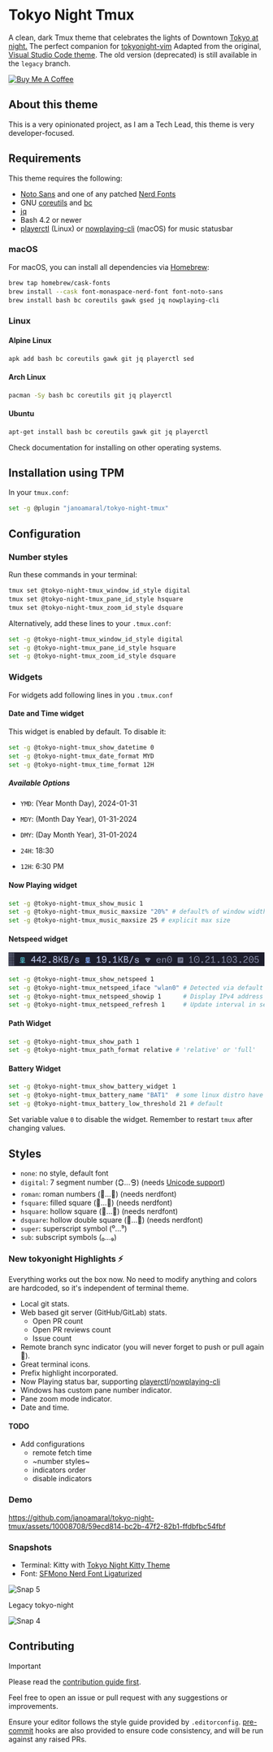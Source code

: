 # Tokyo Night Tmux

A clean, dark Tmux theme that celebrates the lights of Downtown [Tokyo at night.](https://www.google.com/search?q=tokyo+night&newwindow=1&sxsrf=ACYBGNRiOGCstG_Xohb8CgG5UGwBRpMIQg:1571032079139&source=lnms&tbm=isch&sa=X&ved=0ahUKEwiayIfIhpvlAhUGmuAKHbfRDaIQ_AUIEigB&biw=1280&bih=666&dpr=2)
The perfect companion for [tokyonight-vim](https://github.com/ghifarit53/tokyonight-vim)
Adapted from the original, [Visual Studio Code theme](https://github.com/enkia/tokyo-night-vscode-theme).
The old version (deprecated) is still available in the `legacy` branch.

<a href="https://www.buymeacoffee.com/jano" target="_blank"><img src="https://www.buymeacoffee.com/assets/img/custom_images/orange_img.png" alt="Buy Me A Coffee" style="height: 41px !important;width: 174px !important;box-shadow: 0px 3px 2px 0px rgba(190, 190, 190, 0.5) !important;-webkit-box-shadow: 0px 3px 2px 0px rgba(190, 190, 190, 0.5) !important;" ></a>

## About this theme

This is a very opinionated project, as I am a Tech Lead, this theme is very developer-focused.

## Requirements

This theme requires the following:

- [Noto Sans] and one of any patched [Nerd Fonts]
- GNU [coreutils] and [bc]
- [jq]
- Bash 4.2 or newer
- [playerctl] (Linux) or [nowplaying-cli] (macOS) for music statusbar

### macOS

For macOS, you can install all dependencies via [Homebrew]:

```bash
brew tap homebrew/cask-fonts
brew install --cask font-monaspace-nerd-font font-noto-sans
brew install bash bc coreutils gawk gsed jq nowplaying-cli
```

### Linux

#### Alpine Linux

```bash
apk add bash bc coreutils gawk git jq playerctl sed
```

#### Arch Linux

```bash
pacman -Sy bash bc coreutils git jq playerctl
```

#### Ubuntu

```bash
apt-get install bash bc coreutils gawk git jq playerctl
```

Check documentation for installing on other operating systems.

## Installation using TPM

In your `tmux.conf`:

```bash
set -g @plugin "janoamaral/tokyo-night-tmux"
```

## Configuration

### Number styles

Run these commands in your terminal:

```bash
tmux set @tokyo-night-tmux_window_id_style digital
tmux set @tokyo-night-tmux_pane_id_style hsquare
tmux set @tokyo-night-tmux_zoom_id_style dsquare
```

Alternatively, add these lines to your  `.tmux.conf`:

```bash
set -g @tokyo-night-tmux_window_id_style digital
set -g @tokyo-night-tmux_pane_id_style hsquare
set -g @tokyo-night-tmux_zoom_id_style dsquare
```

### Widgets

For widgets add following lines in you `.tmux.conf`

#### Date and Time widget

This widget is enabled by default. To disable it:

```bash
set -g @tokyo-night-tmux_show_datetime 0
set -g @tokyo-night-tmux_date_format MYD
set -g @tokyo-night-tmux_time_format 12H
```

##### Available Options

- `YMD`: (Year Month Day), 2024-01-31
- `MDY`: (Month Day Year), 01-31-2024
- `DMY`: (Day Month Year), 31-01-2024

- `24H`: 18:30
- `12H`: 6:30 PM

#### Now Playing widget

```bash
set -g @tokyo-night-tmux_show_music 1
set -g @tokyo-night-tmux_music_maxsize "20%" # default% of window width
set -g @tokyo-night-tmux_music_maxsize 25 # explicit max size
```

#### Netspeed widget
![Snap netspeed](snaps/netspeed.png)

```bash
set -g @tokyo-night-tmux_show_netspeed 1
set -g @tokyo-night-tmux_netspeed_iface "wlan0" # Detected via default route
set -g @tokyo-night-tmux_netspeed_showip 1      # Display IPv4 address (default 0)
set -g @tokyo-night-tmux_netspeed_refresh 1     # Update interval in seconds (default 1)
```

#### Path Widget

```bash
set -g @tokyo-night-tmux_show_path 1
set -g @tokyo-night-tmux_path_format relative # 'relative' or 'full'
```

#### Battery Widget

```bash
set -g @tokyo-night-tmux_show_battery_widget 1
set -g @tokyo-night-tmux_battery_name "BAT1"  # some linux distro have 'BAT0'
set -g @tokyo-night-tmux_battery_low_threshold 21 # default
```

Set variable value `0` to disable the widget. Remember to restart `tmux` after
changing values.

## Styles

- `none`: no style, default font
- `digital`: 7 segment number (🯰...🯹) (needs [Unicode support](https://github.com/janoamaral/tokyo-night-tmux/issues/36#issuecomment-1907072080))
- `roman`: roman numbers (󱂈...󱂐) (needs nerdfont)
- `fsquare`: filled square (󰎡...󰎼) (needs nerdfont)
- `hsquare`: hollow square (󰎣...󰎾) (needs nerdfont)
- `dsquare`: hollow double square (󰎡...󰎼) (needs nerdfont)
- `super`: superscript symbol (⁰...⁹)
- `sub`: subscript symbols (₀...₉)

### New tokyonight Highlights ⚡

Everything works out the box now. No need to modify anything and colors are hardcoded,
so it's independent of terminal theme.

- Local git stats.
- Web based git server (GitHub/GitLab) stats.
  - Open PR count
  - Open PR reviews count
  - Issue count
- Remote branch sync indicator (you will never forget to push or pull again 🤪).
- Great terminal icons.
- Prefix highlight incorporated.
- Now Playing status bar, supporting [playerctl]/[nowplaying-cli]
- Windows has custom pane number indicator.
- Pane zoom mode indicator.
- Date and time.

#### TODO

- Add configurations
  - remote fetch time
  - ~number styles~
  - indicators order
  - disable indicators

### Demo

https://github.com/janoamaral/tokyo-night-tmux/assets/10008708/59ecd814-bc2b-47f2-82b1-ffdbfbc54fbf

### Snapshots

- Terminal: Kitty with [Tokyo Night Kitty Theme](https://github.com/davidmathers/tokyo-night-kitty-theme)
- Font: [SFMono Nerd Font Ligaturized](https://github.com/shaunsingh/SFMono-Nerd-Font-Ligaturized)

![Snap 5](snaps/logico.png)

Legacy tokyo-night

![Snap 4](snaps/l01.png)

## Contributing

> [!IMPORTANT]  
> Please read the [contribution guide first](CONTRIBUTING.md).

Feel free to open an issue or pull request with any suggestions or improvements.

Ensure your editor follows the style guide provided by `.editorconfig`.
[pre-commit] hooks are also provided to ensure code consistency, and will be
run against any raised PRs.

[pre-commit]: https://pre-commit.com/
[Noto Sans]: https://fonts.google.com/noto/specimen/Noto+Sans
[Nerd Fonts]: https://www.nerdfonts.com/
[coreutils]: https://www.gnu.org/software/coreutils/
[bc]: https://www.gnu.org/software/bc/
[jq]: https://jqlang.github.io/jq/
[playerctl]: https://github.com/altdesktop/playerctl
[nowplaying-cli]: https://github.com/kirtan-shah/nowplaying-cli
[Homebrew]: https://brew.sh/
